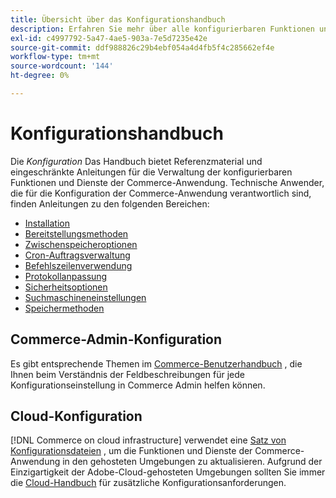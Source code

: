```yaml
---
title: Übersicht über das Konfigurationshandbuch
description: Erfahren Sie mehr über alle konfigurierbaren Funktionen und Dienste für Ihre Adobe Commerce-Anwendung.
exl-id: c4997792-5a47-4ae5-903a-7e5d7235e42e
source-git-commit: ddf988826c29b4ebf054a4d4fb5f4c285662ef4e
workflow-type: tm+mt
source-wordcount: '144'
ht-degree: 0%

---
```


# Konfigurationshandbuch

Die _Konfiguration_ Das Handbuch bietet Referenzmaterial und eingeschränkte Anleitungen für die Verwaltung der konfigurierbaren Funktionen und Dienste der Commerce-Anwendung. Technische Anwender, die für die Konfiguration der Commerce-Anwendung verantwortlich sind, finden Anleitungen zu den folgenden Bereichen:

- [Installation](../configuration/bootstrap/initialization.md)
- [Bereitstellungsmethoden](../configuration/deployment/overview.md)
- [Zwischenspeicheroptionen](../configuration/cache/caching-overview.md)
- [Cron-Auftragsverwaltung](../configuration/cron/custom-cron.md)
- [Befehlszeilenverwendung](../configuration/cli/config-cli.md)
- [Protokollanpassung](../configuration/logs/custom-logging.md)
- [Sicherheitsoptionen](../configuration/security/overview.md)
- [Suchmaschineneinstellungen](../configuration/search/configure-search-engine.md)
- [Speichermethoden](../configuration/storage/memcached.md)

## Commerce-Admin-Konfiguration

Es gibt entsprechende Themen im [Commerce-Benutzerhandbuch](https://docs.magento.com/user-guide/stores/configuration.html) , die Ihnen beim Verständnis der Feldbeschreibungen für jede Konfigurationseinstellung in Commerce Admin helfen können.

## Cloud-Konfiguration

[!DNL Commerce on cloud infrastructure] verwendet eine [Satz von Konfigurationsdateien](https://experienceleague.adobe.com/docs/commerce-cloud-service/user-guide/configure/overview.html) , um die Funktionen und Dienste der Commerce-Anwendung in den gehosteten Umgebungen zu aktualisieren. Aufgrund der Einzigartigkeit der Adobe-Cloud-gehosteten Umgebungen sollten Sie immer die [Cloud-Handbuch](https://experienceleague.adobe.com/docs/commerce-cloud-service/user-guide/overview.html) für zusätzliche Konfigurationsanforderungen.
